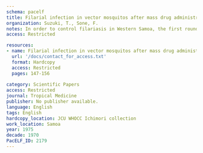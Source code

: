 ```yaml
---
schema: pacelf
title: Filarial infection in vector mosquitos after mass drug administration in Western Samoa
organization: Suzuki, T., Sone, F.
notes: In order to control filariasis in Western Samoa, the first round of mass administration of diethylcarbamazine was carried out between 1965 and 1966, without undertaking any vector control measures. Four yr of post control entomologic evaluation has revealed that the infection rate has dropped from 8.35% to 0.61% (1/14 of pre control rate) in Aedes (Stegomyia) polynesiensis and 4.47% to 0.26% (1/17 of pre control rate) in Aedes (Finlaya) samoanus; and the infective rate has dropped from 2.95% to 0.070% (1.42 of pre control rate) in Ae. polynesiensis and 0.26% to 0 in Ae. samoanus. More reduction was observed in the infective rate than the infection rate, presumably because of a remarkable decrease in the number of filarial larvae in infected mosquitos. It is suggested that, for the entomologic evaluation of filariasis control, the infective rate should be preferred to the infection rate. Of the three infective Ae. polynesiensis detected after the campaign, one was found three mth after its completion and the other two at least 1 yr later. No difference has been observed in the infection rate in mosquitos between different geographic locations. The drug distribution coverage was significantly less in the districts with infected mosquitos than in those where no infected mosquitos were found.
access: Restricted

resources:
- name: Filarial infection in vector mosquitos after mass drug administration in Western Samoa
  url: '/docs/contact_for_access.txt'
  format: Hardcopy
  access: Restricted
  pages: 147-156
 
category: Scientific Papers
access: Restricted
journal: Tropical Medicine
publisher: No publisher available. 
language: English 
tags: English 
hardcopy_location: JCU WHOCC Ichimori collection
work_location: Samoa
year: 1975
decade: 1970
PacELF_ID: 2179
---
```

